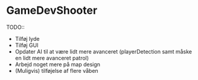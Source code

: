 # GameDevShooter
TODO::
- Tilføj lyde
- Tilføj GUI
- Opdater AI til at være lidt mere avanceret (playerDetection samt måske en lidt mere avanceret patrol)
- Arbejd noget mere på map design
- (Muligvis) tilføjelse af flere våben
  
